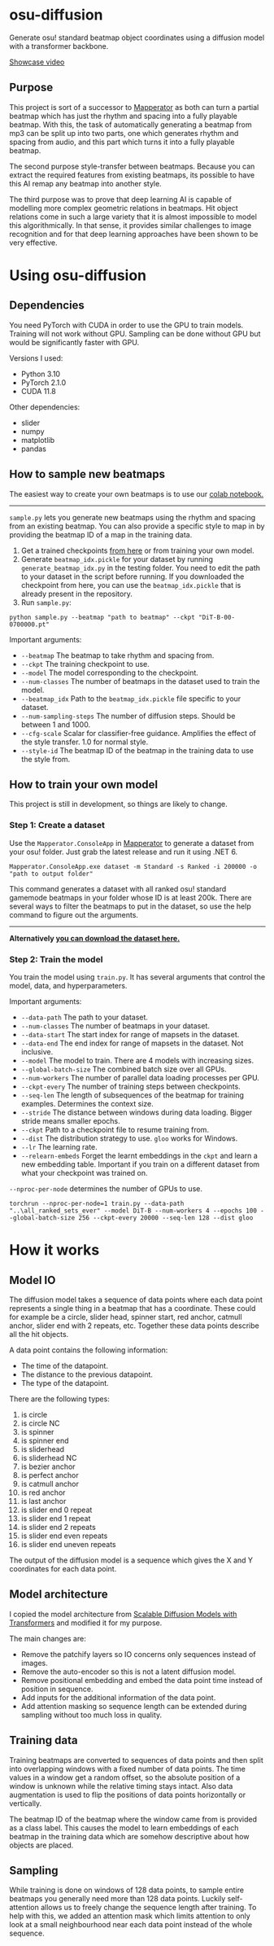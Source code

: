 # osu-diffusion
Generate osu! standard beatmap object coordinates using a diffusion model with a transformer backbone.

[Showcase video](https://www.youtube.com/watch?v=DdchpYN6pBo)

## Purpose
This project is sort of a successor to [Mapperator](https://github.com/mappingtools/Mapperator) as both can turn a partial beatmap which has just the rhythm and spacing into a fully playable beatmap.
With this, the task of automatically generating a beatmap from mp3 can be split up into two parts, one which generates rhythm and spacing from audio, and this part which turns it into a fully playable beatmap.

The second purpose style-transfer between beatmaps. Because you can extract the required features from existing beatmaps, its possible to have this AI remap any beatmap into another style.

The third purpose was to prove that deep learning AI is capable of modelling more complex geometric relations in beatmaps. Hit object relations come in such a large variety that it is almost impossible to model this algorithmically. In that sense, it provides similar challenges to image recognition and for that deep learning approaches have been shown to be very effective.  

# Using osu-diffusion

## Dependencies
You need PyTorch with CUDA in order to use the GPU to train models. Training will not work without GPU. Sampling can be done without GPU but would be significantly faster with GPU.

Versions I used:
- Python 3.10
- PyTorch 2.1.0
- CUDA 11.8

Other dependencies:
- slider
- numpy
- matplotlib
- pandas


## How to sample new beatmaps
The easiest way to create your own beatmaps is to use our [colab notebook.](https://github.com/OliBomby/osu-diffusion/blob/master/colab/osu_diffusion_sample.ipynb)

***

`sample.py` lets you generate new beatmaps using the rhythm and spacing from an existing beatmap.
You can also provide a specific style to map in by providing the beatmap ID of a map in the training data.

1. Get a trained checkpoints [from here](https://drive.google.com/file/d/1oX8SPNnyswhaI8euWRkJ10tmncxaGsBG/view?usp=sharing) or from training your own model.
2. Generate `beatmap_idx.pickle` for your dataset by running `generate_beatmap_idx.py` in the testing folder. You need to edit the path to your dataset in the script before running. If you downloaded the checkpoint from here, you can use the `beatmap_idx.pickle` that is already present in the repository.
3. Run `sample.py`:

```
python sample.py --beatmap "path to beatmap" --ckpt "DiT-B-00-0700000.pt"
```

Important arguments:
- `--beatmap` The beatmap to take rhythm and spacing from.
- `--ckpt` The training checkpoint to use.
- `--model` The model corresponding to the checkpoint.
- `--num-classes` The number of beatmaps in the dataset used to train the model.
- `--beatmap_idx` Path to the `beatmap_idx.pickle` file specific to your dataset.
- `--num-sampling-steps` The number of diffusion steps. Should be between 1 and 1000.
- `--cfg-scale` Scalar for classifier-free guidance. Amplifies the effect of the style transfer. 1.0 for normal style.
- `--style-id` The beatmap ID of the beatmap in the training data to use the style from.



## How to train your own model
This project is still in development, so things are likely to change.

### Step 1: Create a dataset
Use the `Mapperator.ConsoleApp` in [Mapperator](https://github.com/mappingtools/Mapperator) to generate a dataset from your osu! folder.
Just grab the latest release and run it using .NET 6.

```
Mapperator.ConsoleApp.exe dataset -m Standard -s Ranked -i 200000 -o "path to output folder"
```

This command generates a dataset with all ranked osu! standard gamemode beatmaps in your folder whose ID is at least 200k.
There are several ways to filter the beatmaps to put in the dataset, so use the help command to figure out the arguments.

***

**Alternatively [you can download the dataset here.](https://drive.google.com/file/d/1hzkDPrjqjkE6xII6OMd4hqW-XE6_SdBT/view?usp=sharing)**

### Step 2: Train the model
You train the model using `train.py`. It has several arguments that control the model, data, and hyperparameters.

Important arguments:
- `--data-path` The path to your dataset.
- `--num-classes` The number of beatmaps in your dataset.
- `--data-start` The start index for range of mapsets in the dataset.
- `--data-end` The end index for range of mapsets in the dataset. Not inclusive.
- `--model` The model to train. There are 4 models with increasing sizes.
- `--global-batch-size` The combined batch size over all GPUs.
- `--num-workers` The number of parallel data loading processes per GPU.
- `--ckpt-every` The number of training steps between checkpoints.
- `--seq-len` The length of subsequences of the beatmap for training examples. Determines the context size.
- `--stride` The distance between windows during data loading. Bigger stride means smaller epochs.
- `--ckpt` Path to a checkpoint file to resume training from.
- `--dist` The distribution strategy to use. `gloo` works for Windows.
- `--lr` The learning rate.
- `--relearn-embeds` Forget the learnt embeddings in the `ckpt` and learn a new embedding table. Important if you train on a different dataset from what your checkpoint was trained on.

`--nproc-per-node` determines the number of GPUs to use.

```
torchrun --nproc-per-node=1 train.py --data-path "..\all_ranked_sets_ever" --model DiT-B --num-workers 4 --epochs 100 --global-batch-size 256 --ckpt-every 20000 --seq-len 128 --dist gloo
```

# How it works

## Model IO

The diffusion model takes a sequence of data points where each data point represents a single thing in a beatmap that has a coordinate. These could for example be a circle, slider head, spinner start, red anchor, catmull anchor, slider end with 2 repeats, etc. Together these data points describe all the hit objects.

A data point contains the following information:

- The time of the datapoint.
- The distance to the previous datapoint.
- The type of the datapoint.

There are the following types:

1. is circle
2. is circle NC
3. is spinner
4. is spinner end
5. is sliderhead
6. is sliderhead NC
7. is bezier anchor
8. is perfect anchor
9. is catmull anchor
10. is red anchor
11. is last anchor
12. is slider end 0 repeat
13. is slider end 1 repeat
14. is slider end 2 repeats
15. is slider end even repeats
16. is slider end uneven repeats

The output of the diffusion model is a sequence which gives the X and Y coordinates for each data point.

## Model architecture

I copied the model architecture from [Scalable Diffusion Models with Transformers](https://github.com/facebookresearch/DiT) and modified it for my purpose.

The main changes are:
- Remove the patchify layers so IO concerns only sequences instead of images.
- Remove the auto-encoder so this is not a latent diffusion model.
- Remove positional embedding and embed the data point time instead of position in sequence.
- Add inputs for the additional information of the data point.
- Add attention masking so sequence length can be extended during sampling without too much loss in quality.

## Training data

Training beatmaps are converted to sequences of data points and then split into overlapping windows with a fixed number of data points.
The time values in a window get a random offset, so the absolute position of a window is unknown while the relative timing stays intact.
Also data augmentation is used to flip the positions of data points horizontally or vertically.

The beatmap ID of the beatmap where the window came from is provided as a class label.
This causes the model to learn embeddings of each beatmap in the training data which are somehow descriptive about how objects are placed.

## Sampling

While training is done on windows of 128 data points, to sample entire beatmaps you generally need more than 128 data points.
Luckily self-attention allows us to freely change the sequence length after training.
To help with this, we added an attention mask which limits attention to only look at a small neighbourhood near each data point instead of the whole sequence.

